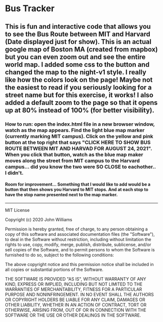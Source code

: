 # Bus Tracker

## This is fun and interactive code that allows you to see the Bus Route between MIT and Harvard (Date displayed just for show). This is an actual google map of Boston MA (created from mapbox) but you can even zoom out and see the entire world map. I added some css to the button and changed the map to the night-v1 style. I really like how the colors look on the page! Maybe not the easiest to read if you seriously looking for a street name but for this exercise, it works! I also added a default zoom to the page so that it opens up at 80% instead of 100% (for better visibility). 

### How to run: open the index.html file in a new browser window, watch as the map appears. Find the light blue map marker (currently marking MIT campus). Click on the yellow and pink button at the top right that says "CLICK HERE TO SHOW BUS ROUTE BETWEEN MIT AND HARVAD FOR AUGUST 24, 2021". When you click that button, watch as the blue map maker moves along the street from MIT campus to the Harvard campus... did you know the two were SO CLOSE to eachother.. I didn't. 

#### Room for improvement... Something that I would like to add would be a button that then shows you Harvard to MIT stops. And at each stop to have the stop name presented next to the map marker. 


- - - - - - - - - - - - - - - - - - - - - - - - - - - - - - - - - - - - - - - - - - - - - - - - - - - - - - - - - - - - - - - 
MIT License

Copyright (c) 2020 John Williams

Permission is hereby granted, free of charge, to any person obtaining a copy of this software and associated documentation files (the "Software"), to deal in the Software without restriction, including without limitation the rights to use, copy, modify, merge, publish, distribute, sublicense, and/or sell copies of the Software, and to permit persons to whom the Software is furnished to do so, subject to the following conditions:

The above copyright notice and this permission notice shall be included in all copies or substantial portions of the Software.

THE SOFTWARE IS PROVIDED "AS IS", WITHOUT WARRANTY OF ANY KIND, EXPRESS OR IMPLIED, INCLUDING BUT NOT LIMITED TO THE WARRANTIES OF MERCHANTABILITY, FITNESS FOR A PARTICULAR PURPOSE AND NONINFRINGEMENT. IN NO EVENT SHALL THE AUTHORS OR COPYRIGHT HOLDERS BE LIABLE FOR ANY CLAIM, DAMAGES OR OTHER LIABILITY, WHETHER IN AN ACTION OF CONTRACT, TORT OR OTHERWISE, ARISING FROM, OUT OF OR IN CONNECTION WITH THE SOFTWARE OR THE USE OR OTHER DEALINGS IN THE SOFTWARE.
